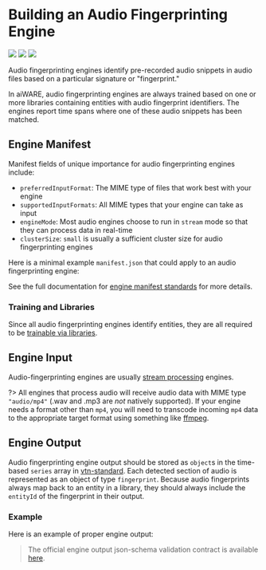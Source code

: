 # Building an Audio Fingerprinting Engine

![](badge/API/Yes/green)
![](badge/Search/No/red)
![](badge/UI/Partial/yellow)

Audio fingerprinting engines identify pre-recorded audio snippets in audio files based on a particular signature or "fingerprint."

In aiWARE, audio fingerprinting engines are always trained based on one or more libraries containing entities with audio fingerprint identifiers.
The engines report time spans where one of these audio snippets has been matched.

<!--TODO: Add these sections back in when we have good content for them
## Use Cases

Document use cases

## Engine Profile Creation Checklist

What goes here?  A full tutorial for creating the engine?  If so, let's :include a lot of that content

- [ ] Item 1
- [ ] Item 2

Note that library required should be checked (cuz all audio fingerprint engines are trainable)

## Engine Build Checklist

What goes here?  A full tutorial for creating the build?  If so, let's :include a lot of that content

- [ ] Item 1
- [ ] Item 2

Note that audio fingerprinting engines are typically network isolated due to requiring libraries and engine models.
-->

## Engine Manifest

Manifest fields of unique importance for audio fingerprinting engines include:

- `preferredInputFormat`: The MIME type of files that work best with your engine
- `supportedInputFormats`: All MIME types that your engine can take as input
- `engineMode`: Most audio engines choose to run in `stream` mode so that they can process data in real-time
- `clusterSize`: `small` is usually a sufficient cluster size for audio fingerprinting engines

Here is a minimal example `manifest.json` that could apply to an audio fingerprinting engine:

[](manifest.example.json ':include :type=code json')

See the full documentation for [engine manifest standards](/developer/engines/standards/engine-manifest/) for more details.

### Training and Libraries

Since all audio fingerprinting engines identify entities, they are all required to be [trainable via libraries](/developer/libraries/engines).

## Engine Input

Audio-fingerprinting engines are usually [stream processing](/developer/engines/processing-modes/stream-processing/) engines.

?> All engines that process audio will receive audio data with MIME type `"audio/mp4"` (.wav and .mp3 are _not_ natively supported).
If your engine needs a format other than `mp4`, you will need to transcode incoming `mp4` data to the appropriate target format using something like [ffmpeg](https://ffmpeg.org/).

## Engine Output

Audio fingerprinting engine output should be stored as `object`s in the time-based `series` array in [vtn-standard](/developer/engines/standards/engine-output/).
Each detected section of audio is represented as an object of type `fingerprint`.
Because audio fingerprints always map back to an entity in a library, they should always include the `entityId` of the fingerprint in their output.

### Example

Here is an example of proper engine output:

[](vtn-standard.example.json ':include :type=code json')

> The official engine output json-schema validation contract is available
[here](/schemas/vtn-standard/audio-fingerprint.json ':ignore').

<!--TODO: Include info on logging, etc.?  This would be global to all.-->
